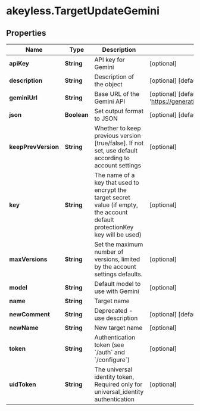 # akeyless.TargetUpdateGemini

## Properties

Name | Type | Description | Notes
------------ | ------------- | ------------- | -------------
**apiKey** | **String** | API key for Gemini | [optional] 
**description** | **String** | Description of the object | [optional] [default to &#39;default_comment&#39;]
**geminiUrl** | **String** | Base URL of the Gemini API | [optional] [default to &#39;https://generativelanguage.googleapis.com&#39;]
**json** | **Boolean** | Set output format to JSON | [optional] [default to false]
**keepPrevVersion** | **String** | Whether to keep previous version [true/false]. If not set, use default according to account settings | [optional] 
**key** | **String** | The name of a key that used to encrypt the target secret value (if empty, the account default protectionKey key will be used) | [optional] 
**maxVersions** | **String** | Set the maximum number of versions, limited by the account settings defaults. | [optional] 
**model** | **String** | Default model to use with Gemini | [optional] 
**name** | **String** | Target name | 
**newComment** | **String** | Deprecated - use description | [optional] [default to &#39;default_comment&#39;]
**newName** | **String** | New target name | [optional] 
**token** | **String** | Authentication token (see &#x60;/auth&#x60; and &#x60;/configure&#x60;) | [optional] 
**uidToken** | **String** | The universal identity token, Required only for universal_identity authentication | [optional] 


